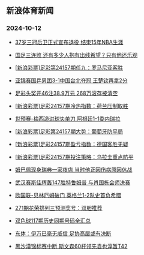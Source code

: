 ## 新浪体育新闻 
### 2024-10-12

+ [37岁三冠后卫正式宣布退役 结束15年NBA生涯](https://sports.sina.com.cn/basketball/nba/2024-10-11/doc-incscsye4594773.shtml)

+ [国足三连败 还有多少人抱有出线希望？只有他还乐观](https://sports.sina.com.cn/china/2024-10-11/doc-incsecpt1361988.shtml)

+ [[新浪彩票]足彩第24157期任九：罗马尼亚客胜](https://sports.sina.com.cn/l/2024-10-11/doc-incscsxy8309119.shtml)

+ [亚锦赛国乒男团3-1中国台北夺冠 王楚钦再拿2分](https://sports.sina.com.cn/others/pingpang/2024-10-11/doc-incsavuq5030722.shtml)

+ [足彩头奖开46注38.9万元 268万滚存被清空](https://sports.sina.com.cn/l/2024-10-11/doc-incscnrz1628440.shtml)

+ [[新浪彩票]足彩24157期冷热指数：荷兰压制取胜](https://sports.sina.com.cn/l/2024-10-11/doc-incscnsh4705957.shtml)

+ [世预赛-梅西造进球失单刀 阿根廷1-1委内瑞拉](https://sports.sina.com.cn/g/pl/2024-10-11/doc-incscsya7837989.shtml)

+ [[新浪彩票]足彩第24157期大势：葡萄牙防平局](https://sports.sina.com.cn/l/2024-10-11/doc-incscsye4606119.shtml)

+ [[新浪彩票]足彩24157期盈亏指数：德国客胜无疑](https://sports.sina.com.cn/l/2024-10-11/doc-incscsya7830861.shtml)

+ [[新浪彩票]足彩24157期投注策略：乌拉圭重点防平](https://sports.sina.com.cn/l/2024-10-11/doc-incscsye4607494.shtml)

+ [姆巴佩现身瑞典一家夜店 当时他正因伤病原因休战](https://sports.sina.com.cn/global/others/2024-10-11/doc-incseqcz4620979.shtml)

+ [武汉赛斯佳辉轰147胜特鲁姆普 与肖国栋会师决赛](https://sports.sina.com.cn/others/snooker/2024-10-11/doc-incseytv4427851.shtml)

+ [欧国联-贝林厄姆破门 英格兰1-2队史首负希腊](https://sports.sina.com.cn/g/pl/2024-10-11/doc-incscsye4611158.shtml)

+ [271期花荣排列三预测奖号：双胆推荐](https://sports.sina.com.cn/l/2024-10-11/doc-incsecpw7657629.shtml)

+ [双色球117期历史同期号码全汇总](https://sports.sina.com.cn/l/2024-10-11/doc-incseivw4359812.shtml)

+ [东体：伊万已毫无威信 足协高层或有决断](https://sports.sina.com.cn/china/2024-10-11/doc-incseivw4339379.shtml)

+ [黑沙漠锦标赛中断 斯文森60杆领先袁也淳暂T42](https://sports.sina.com.cn/golf/pgatour/2024-10-11/doc-incscxha4540281.shtml)

